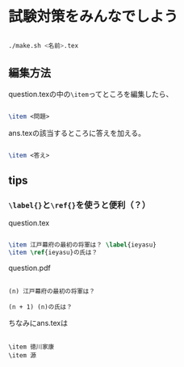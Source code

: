 # 試験対策をみんなでしよう

```sh

./make.sh <名前>.tex

```
## 編集方法

question.texの中の`\item`ってところを編集したら、

```tex

\item <問題>

```

ans.texの該当するところに答えを加える。

```tex

\item <答え>

```

## tips

### `\label{}`と`\ref{}`を使うと便利（？）

question.tex

```tex

\item 江戸幕府の最初の将軍は？ \label{ieyasu}
\item \ref{ieyasu}の氏は？

```

question.pdf

```

(n) 江戸幕府の最初の将軍は？

(n + 1) (n)の氏は？

```

ちなみにans.texは

```

\item 徳川家康
\item 源

```
